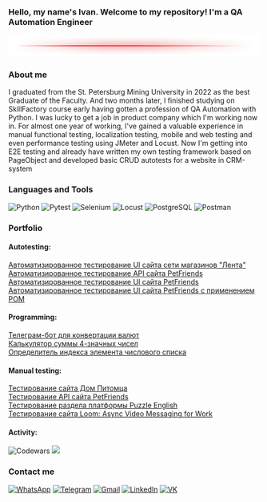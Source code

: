 ### Hello, my name's Ivan. Welcome to my repository! I'm a QA Automation Engineer

![Header](https://github.com/iZhitin/iZhitin/blob/master/Assets/linija-png.png)

<!--
сайт со стилями 
https://shields.io/

https://img.shields.io/badge/<LABEL>-<MESSAGE>-<COLOR>
-->

<!--
![Header](https://github.com/iZhitin/iZhitin/blob/master/Assets/1048181.png)
![Header](https://github.com/iZhitin/iZhitin/blob/master/Assets/1500x500.png)
![Header](https://github.com/iZhitin/iZhitin/blob/master/Assets/line-clipart-green-1.png)
тут можно использовать html теги
язык для оформления называется - markdown
-->

### About me
I graduated from the St. Petersburg Mining University in 2022 as the best Graduate of the Faculty. And two months later, I finished studying on SkillFactory course early having gotten a profession of QA Automation with Python. I was lucky to get a job in product company which I'm working now in. For almost one year of working, I've gained a valuable experience in manual functional testing, localization testing, mobile and web testing and even performance testing using JMeter and Locust. Now I'm getting into E2E testing and already have written my own testing framework based on PageObject and developed basic CRUD autotests for a website in CRM-system

### Languages and Tools
![Python](https://img.shields.io/badge/-Pyhton-green?style=flat&logo=Python&logoColor)
![Pytest](https://img.shields.io/badge/-Pytest-grey?style=flat&logo=Pytest&logoColor)
![Selenium](https://img.shields.io/badge/-Selenium-purple?style=flat&logo=Selenium&logoColor)
![Locust](https://img.shields.io/badge/-Locust-green?style=flat&logo=Locust&logoColor)
![PostgreSQL](https://img.shields.io/badge/-PostgreSQL-black?style=flat&logo=PostgreSQL&logoColor=white)
![Postman](https://img.shields.io/badge/-Postman-orange?style=flat&logo=Postman&logoColor=white)
<!--
### [CV is here](https://disk.yandex.ru/i/-559vLCEe0jRbQ)
-->
### Portfolio
#### Autotesting:
[Автоматизированное тестирование UI сайта сети магазинов "Лента"](https://github.com/iZhitin/Lenta_autotesting)
<br>
[Автоматизированное тестирование API сайта PetFriends](https://github.com/iZhitin/TestingPetFriendsAPI)
<br>
[Автоматизированное тестирование UI сайта PetFriends](https://github.com/iZhitin/TestingPetFriendsSelenium)
<br>
[Автоматизированное тестирование UI сайта PetFriends с применением POM](https://github.com/iZhitin/TestingPetFriendsSeleniumPOM)

#### Programming:
[Телеграм-бот для конвертации валют](https://github.com/iZhitin/Python/tree/master/currency_bot)
<br>
[Калькулятор суммы 4-значных чисел](https://github.com/iZhitin/Python/blob/master/amount_of_four_digit_numbers.py)
<br>
[Определитель индекса элемента числового списка](https://github.com/iZhitin/Python/blob/master/index_in_sequence_of_numbers.py)

#### Manual testing:
[Тестирование сайта Дом Питомца](https://docs.google.com/spreadsheets/d/1g01eyX-Cab8xF5ABvMsQ4OSq-jUN075iDaidzJAGEXI/edit#gid=1917353105)
<br>
[Тестирование API сайта PetFriends](https://disk.yandex.ru/i/L9Svq525IgxwRg)
<br>
[Тестирование раздела платформы Puzzle English](https://disk.yandex.ru/d/JDb_Sy2PfnSiVg)
<br>
[Тестирование сайта Loom: Async Video Messaging for Work](https://disk.yandex.ru/i/1UN0H8ZrmDXf-w)

#### Activity:
![Codewars](https://github.r2v.ch/codewars?user=iZhitin&stroke=%23BB432C)
![](https://leetcard.jacoblin.cool/iZhitin?theme=unicorn)
<br>

### Contact me
[![WhatsApp](https://img.shields.io/badge/--white?style=for-the-badge&logo=WhatsApp)](https://wa.me/79005131811)
[![Telegram](https://img.shields.io/badge/--white?style=for-the-badge&logo=Telegram)](https://t.me/unknovvn_wan)
[![Gmail](https://img.shields.io/badge/--white?style=for-the-badge&logo=Gmail&logoColor=red)](mailto:IvanZhitin1997@gmail.com)
[![LinkedIn](https://img.shields.io/badge/--white?style=for-the-badge&logo=LinkedIn&logoColor=blue)](https://linkedin.com/in/iZhitin)
[![VK](https://img.shields.io/badge/--white?style=for-the-badge&logo=VK&logoColor=4F7DB3)](https://vk.com/ivanzhitin)




<!--
[![VK](https://img.shields.io/badge/f-Vkontakte-090909?style=for-the-badge&logo=VK&logoColor=4F7DB3)](https://vk.com/ivanzhitin)
[![Phone](https://img.shields.io/badge/-phone-white?style=for-the-badge&logo=GitHubSponsors&logoColor=purple)](<a href="tel:89005131811">89005131811</a>)
-->

<!--
Для добавления статов:
[![Anurag's GitHub stats](https://github-readme-stats.vercel.app/api?username=iZhitin)](https://github.com/anuraghazra/github-readme-stats)
-->






<!--
**iZhitin/iZhitin** is a ✨ _special_ ✨ repository because its `README.md` (this file) appears on your GitHub profile.

Here are some ideas to get you started:

- 🔭 I’m currently working on ...
- 🌱 I’m currently learning ...
- 👯 I’m looking to collaborate on ...
- 🤔 I’m looking for help with ...
- 💬 Ask me about ...
- 📫 How to reach me: ...
- 😄 Pronouns: ...
- ⚡ Fun fact: ...
-->

<!--
**iZhitin/iZhitin** is a ✨ _special_ ✨ repository because its `README.md` (this file) appears on your GitHub profile.
